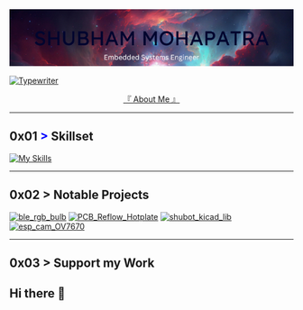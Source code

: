 <img src="https://github.com/ShuBot/ShuBot/blob/main/images/banner.png" width="1000">

[![Typewriter](https://readme-typing-svg.herokuapp.com?font=Orbitron&size=30&duration=4000&pause=500&center=true&random=false&width=1200&lines=I+am+a+programmer;I+am+a+embedded+systems+developer;I+am+a+hardware+developer;I+am+an+firmware+developer)](https://git.io/typing-svg)

<p align="center" style="text-decoration:none;"> 
     <a href="https://shubot.github.io/#about" target="_blank"> 『 About Me 』</a>
</p>


---
## 0x01 <span style="color: blue !important;">&gt;</span> Skillset
[![My Skills](https://skillicons.dev/icons?i=c,cpp,python,cmake,raspberrypi,linux,debian,ubuntu,aws,grafana,git,github,md,notion,sublime,vscode,stackoverflow,&perline=12)](https://skillicons.dev)

---
## 0x02 > Notable Projects

[![ble_rgb_bulb](https://github-readme-stats.vercel.app/api/pin/?username=ShuBot&repo=ble_rgb_bulb&border_color=289BF9&bg_color=0D1117&title_color=C9D1D9&text_color=8B949E&icon_color=289BF9)](https://github.com/ShuBot/ble_rgb_bulb)
[![PCB_Reflow_Hotplate](https://github-readme-stats.vercel.app/api/pin/?username=ShuBot&repo=PCB_Reflow_Hotplate&border_color=289BF9&bg_color=0D1117&title_color=C9D1D9&text_color=8B949E&icon_color=289BF9)](https://github.com/ShuBot/PCB_Reflow_Hotplate)
[![shubot_kicad_lib](https://github-readme-stats.vercel.app/api/pin/?username=ShuBot&repo=shubot_kicad_lib&border_color=289BF9&bg_color=0D1117&title_color=C9D1D9&text_color=8B949E&icon_color=289BF9)](https://github.com/ShuBot/shubot_kicad_lib)
[![esp_cam_OV7670](https://github-readme-stats.vercel.app/api/pin/?username=ShuBot&repo=esp_cam_OV7670&border_color=289BF9&bg_color=0D1117&title_color=C9D1D9&text_color=8B949E&icon_color=289BF9)](https://github.com/ShuBot/esp_cam_OV7670)

---
## 0x03 > Support my Work

## Hi there 👋

<!--
**ShuBot/ShuBot** is a ✨ _special_ ✨ repository because its `README.md` (this file) appears on your GitHub profile.

Here are some ideas to get you started:

- 🔭 I’m currently working on ...
- 🌱 I’m currently learning ...
- 👯 I’m looking to collaborate on ...
- 🤔 I’m looking for help with ...
- 💬 Ask me about ...
- 📫 How to reach me: ...
- 😄 Pronouns: ...
- ⚡ Fun fact: ...
-->
